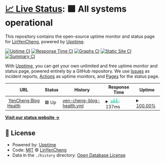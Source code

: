 # [📈 Live Status](https://LinYenCheng.github.io/linyencheng-blog-uptime): <!--live status--> **🟩 All systems operational**

This repository contains the open-source uptime monitor and status page for [LinYenCheng](https://linyencheng.github.io/), powered by [Upptime](https://github.com/upptime/upptime).

[![Uptime CI](https://github.com/LinYenCheng/linyencheng-blog-uptime/workflows/Uptime%20CI/badge.svg)](https://github.com/LinYenCheng/linyencheng-blog-uptime/actions?query=workflow%3A%22Uptime+CI%22)
[![Response Time CI](https://github.com/LinYenCheng/linyencheng-blog-uptime/workflows/Response%20Time%20CI/badge.svg)](https://github.com/LinYenCheng/linyencheng-blog-uptime/actions?query=workflow%3A%22Response+Time+CI%22)
[![Graphs CI](https://github.com/LinYenCheng/linyencheng-blog-uptime/workflows/Graphs%20CI/badge.svg)](https://github.com/LinYenCheng/linyencheng-blog-uptime/actions?query=workflow%3A%22Graphs+CI%22)
[![Static Site CI](https://github.com/LinYenCheng/linyencheng-blog-uptime/workflows/Static%20Site%20CI/badge.svg)](https://github.com/LinYenCheng/linyencheng-blog-uptime/actions?query=workflow%3A%22Static+Site+CI%22)
[![Summary CI](https://github.com/LinYenCheng/linyencheng-blog-uptime/workflows/Summary%20CI/badge.svg)](https://github.com/LinYenCheng/linyencheng-blog-uptime/actions?query=workflow%3A%22Summary+CI%22)

With [Upptime](https://upptime.js.org), you can get your own unlimited and free uptime monitor and status page, powered entirely by a GitHub repository. We use [Issues](https://github.com/LinYenCheng/linyencheng-blog-uptime/issues) as incident reports, [Actions](https://github.com/LinYenCheng/linyencheng-blog-uptime/actions) as uptime monitors, and [Pages](https://LinYenCheng.github.io/linyencheng-blog-uptime) for the status page.

<!--start: status pages-->
<!-- This summary is generated by Upptime (https://github.com/upptime/upptime) -->
<!-- Do not edit this manually, your changes will be overwritten -->
<!-- prettier-ignore -->
| URL | Status | History | Response Time | Uptime |
| --- | ------ | ------- | ------------- | ------ |
| <img alt="" src="https://favicons.githubusercontent.com/linyencheng.github.io" height="13"> [YenCheng Blog Health](https://linyencheng.github.io/about) | 🟩 Up | [yen-cheng-blog-health.yml](https://github.com/LinYenCheng/linyencheng-blog-uptime/commits/HEAD/history/yen-cheng-blog-health.yml) | <details><summary><img alt="Response time graph" src="./graphs/yen-cheng-blog-health/response-time-week.png" height="20"> 137ms</summary><br><a href="https://LinYenCheng.github.io/linyencheng-blog-uptime/history/yen-cheng-blog-health"><img alt="Response time 116" src="https://img.shields.io/endpoint?url=https%3A%2F%2Fraw.githubusercontent.com%2FLinYenCheng%2Flinyencheng-blog-uptime%2FHEAD%2Fapi%2Fyen-cheng-blog-health%2Fresponse-time.json"></a><br><a href="https://LinYenCheng.github.io/linyencheng-blog-uptime/history/yen-cheng-blog-health"><img alt="24-hour response time 87" src="https://img.shields.io/endpoint?url=https%3A%2F%2Fraw.githubusercontent.com%2FLinYenCheng%2Flinyencheng-blog-uptime%2FHEAD%2Fapi%2Fyen-cheng-blog-health%2Fresponse-time-day.json"></a><br><a href="https://LinYenCheng.github.io/linyencheng-blog-uptime/history/yen-cheng-blog-health"><img alt="7-day response time 137" src="https://img.shields.io/endpoint?url=https%3A%2F%2Fraw.githubusercontent.com%2FLinYenCheng%2Flinyencheng-blog-uptime%2FHEAD%2Fapi%2Fyen-cheng-blog-health%2Fresponse-time-week.json"></a><br><a href="https://LinYenCheng.github.io/linyencheng-blog-uptime/history/yen-cheng-blog-health"><img alt="30-day response time 139" src="https://img.shields.io/endpoint?url=https%3A%2F%2Fraw.githubusercontent.com%2FLinYenCheng%2Flinyencheng-blog-uptime%2FHEAD%2Fapi%2Fyen-cheng-blog-health%2Fresponse-time-month.json"></a><br><a href="https://LinYenCheng.github.io/linyencheng-blog-uptime/history/yen-cheng-blog-health"><img alt="1-year response time 116" src="https://img.shields.io/endpoint?url=https%3A%2F%2Fraw.githubusercontent.com%2FLinYenCheng%2Flinyencheng-blog-uptime%2FHEAD%2Fapi%2Fyen-cheng-blog-health%2Fresponse-time-year.json"></a></details> | <details><summary><a href="https://LinYenCheng.github.io/linyencheng-blog-uptime/history/yen-cheng-blog-health">100.00%</a></summary><a href="https://LinYenCheng.github.io/linyencheng-blog-uptime/history/yen-cheng-blog-health"><img alt="All-time uptime 100.00%" src="https://img.shields.io/endpoint?url=https%3A%2F%2Fraw.githubusercontent.com%2FLinYenCheng%2Flinyencheng-blog-uptime%2FHEAD%2Fapi%2Fyen-cheng-blog-health%2Fuptime.json"></a><br><a href="https://LinYenCheng.github.io/linyencheng-blog-uptime/history/yen-cheng-blog-health"><img alt="24-hour uptime 100.00%" src="https://img.shields.io/endpoint?url=https%3A%2F%2Fraw.githubusercontent.com%2FLinYenCheng%2Flinyencheng-blog-uptime%2FHEAD%2Fapi%2Fyen-cheng-blog-health%2Fuptime-day.json"></a><br><a href="https://LinYenCheng.github.io/linyencheng-blog-uptime/history/yen-cheng-blog-health"><img alt="7-day uptime 100.00%" src="https://img.shields.io/endpoint?url=https%3A%2F%2Fraw.githubusercontent.com%2FLinYenCheng%2Flinyencheng-blog-uptime%2FHEAD%2Fapi%2Fyen-cheng-blog-health%2Fuptime-week.json"></a><br><a href="https://LinYenCheng.github.io/linyencheng-blog-uptime/history/yen-cheng-blog-health"><img alt="30-day uptime 100.00%" src="https://img.shields.io/endpoint?url=https%3A%2F%2Fraw.githubusercontent.com%2FLinYenCheng%2Flinyencheng-blog-uptime%2FHEAD%2Fapi%2Fyen-cheng-blog-health%2Fuptime-month.json"></a><br><a href="https://LinYenCheng.github.io/linyencheng-blog-uptime/history/yen-cheng-blog-health"><img alt="1-year uptime 100.00%" src="https://img.shields.io/endpoint?url=https%3A%2F%2Fraw.githubusercontent.com%2FLinYenCheng%2Flinyencheng-blog-uptime%2FHEAD%2Fapi%2Fyen-cheng-blog-health%2Fuptime-year.json"></a></details>

<!--end: status pages-->

[**Visit our status website →**](https://LinYenCheng.github.io/linyencheng-blog-uptime)

## 📄 License

- Powered by: [Upptime](https://github.com/upptime/upptime)
- Code: [MIT](./LICENSE) © [LinYenCheng](https://linyencheng.github.io/)
- Data in the `./history` directory: [Open Database License](https://opendatacommons.org/licenses/odbl/1-0/)
